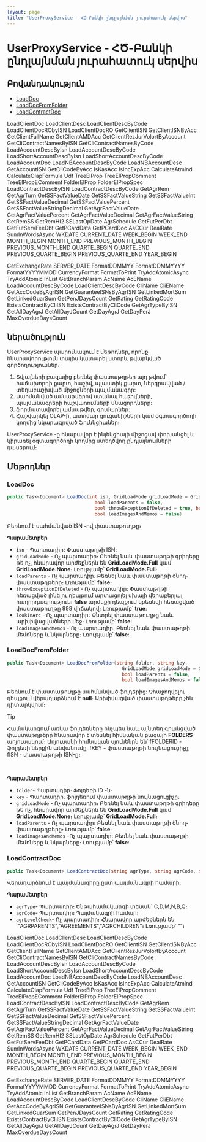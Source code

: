 ```yaml
---
layout: page
title: "UserProxyService - ՀԾ-Բանկի ընդլայնման յուրահատուկ սերվիս" 
---
```


# UserProxyService - ՀԾ-Բանկի ընդլայնման յուրահատուկ սերվիս

## Բովանդակություն
* [LoadDoc](#LoadDoc)
* [LoadDocFromFolder](#LoadDocFromFolder)
* [LoadContractDoc](#LoadContractDoc)

LoadClientDoc
LoadClientDesc
LoadClientDescByCode
LoadClientDocRObyISN
LoadClientDocRO
GetClientISN
GetClientISNByAcc
GetClientFullName
GetClientAMDAcc
GetClientRezJurVolortByAccount
GetCliContractNamesByISN
GetCliContractNamesByCode
LoadAccountDescByIsn
LoadAccountDescByCode
LoadShortAccountDescByIsn
LoadShortAccountDescByCode
LoadAccountDoc
LoadNBAccountDescByCode
LoadNBAccountDesc
GetAccountISN
GetCliCodeByAcc
IsKasAcc
IsIncExpAcc
CalculateAtmInd
CalculateOlapFormula
Udf
TreeElProp
TreeElPropComment
TreeElPropEComment
FolderElProp
FolderElPropSpec
LoadContractDescByISN
LoadContractDescByCode
GetAgrRem
GetAgrTurn
GetSSFactValueDate
GetSSFactValueString
GetSSFactValueInt
GetSSFactValueDecimal
GetSSFactValuePercent
GetSSFactValueStringDecimal
GetAgrFactValueDate
GetAgrFactValuePercent
GetAgrFactValueDecimal
GetAgrFactValueString
GetRemSS
GetRemHI2
SSLastOpDate
AgrSchedule
GetFutPerDbt
GetFutServFeeDbt
GetPCardData
GetPCardDoc
AsCCur
DealRate
SumInWordsAsync
WKDATE
CURRENT_DATE
WEEK_BEGIN
WEEK_END
MONTH_BEGIN
MONTH_END
PREVIOUS_MONTH_BEGIN
PREVIOUS_MONTH_END
QUARTE_BEGIN
QUARTE_END
PREVIOUS_QUARTE_BEGIN
PREVIOUS_QUARTE_END
YEAR_BEGIN

GetExchangeRate
SERVER_DATE
FormatDDMMYY
FormatDDMMYYYY
FormatYYYYMMDD
CurrencyFormat
FormatToPrint
TryAddAtomicAsync
TryAddAtomic
InList
GetBranchParam
AcName
AcEName
LoadAccountDescByCode
LoadClientDescByCode
CliName
CliEName
GetAccCodeByAgrISN
GetGuaranteeISNsByAgrISN
GetLinkedMortSum
GetLinkedGuarSum
GetPenJDaysCount
GetRating
GetRatingCode
ExistsContractByCliISN
ExistsContractByCliCode
GetAgrTypeByISN
GetAllDayAgrJ
GetAllDayJCount
GetDayAgrJ
GetDayPerJ
MaxOverdueDaysCount




## ներածություն

UserProxyService պարունակում է մեթոդներ, որոնք հնարավորություն տալիս կատարել ստորև թվարկված գործողություններ։ 

 1. Տվյալների բազայից բեռնել փաստաթղթեր այդ թվում՝ հաճախորդի քարտ, հաշիվ, պլաստիկ քարտ, ներգրավված / տեղաբաշխված միջոցների պայմանագիր:
 2. Սահմանված ամսաթվերով ստանալ հաշիվների, պայմանագրերի հաշվառումների մնացորդները:
 3. Ֆորմատավորել ամսաթվեր, գումարներ:
 4. Հաշվարկել OLAP-ի, ատոմար ցուցանիշների կամ օգտագործողի կողմից նկարագրված ֆունկցիաներ։

UserProxyService -ը հնարավոր է ինյեկցիայի միջոցավ փոխանցել և կիրառել օգտագործողի կողմից ստեղծվող ընդլայնումների դասերում։


## Մեթոդներ

### LoadDoc

```c#
public Task<Document> LoadDoc(int isn, GridLoadMode gridLoadMode = GridLoadMode.Full,
                                bool loadParents = false,
                                bool throwExceptionIfDeleted = true, bool lookInArc = true,
                                bool loadImagesAndMemos = false)
```

Բեռնում է սահմանված ISN -ով փաստաթուղթը։ 

**Պարամետրեր**

* `isn` - Պարտադիր։ Փաստաթղթի ISN։
* `gridLoadMode` -  Ոչ պարտադիր։ Բեռնել նաև փաստաթղթի գրիդերը թե ոչ, հնարավոր արժեքներն են 	**GridLoadMode.Full** կամ **GridLoadMode.None**։ Լռությամբ՝ **GridLoadMode.Full**։
* `loadParents` - Ոչ պարտադիր։ Բեռնել նաև փաստաթղթի ծնող-փաստաթղթերը։ Լռությամբ՝ **false**։
* `throwExceptionIfDeleted` - Ոչ պարտադիր: Փաստաթղթի հեռացված լինելու դեպքում արտացոլել սխալի վերաբերյալ հաղորդագրություն։ **false** արժեքի դեպքում կբեռնվի հեռացված փաստաթուղթը 999 վիճակով։ Լռությամբ՝ **true**:
* `lookInArc` - Ոչ պարտադիր։ Փնտրել փաստաթուղթը նաև արխիվացվածների մեջ։ Լռությամբ՝ **false**:
* `loadImagesAndMemos` - Ոչ պարտադիր։ Բեռնել նաև փաստաթղթի մեմոները և նկարները։ Լռությամբ՝ **false**:


### LoadDocFromFolder

```c#
public Task<Document> LoadDocFromFolder(string folder, string key,
                                          GridLoadMode gridLoadMode = GridLoadMode.Full,
                                          bool loadParents = false,
                                          bool loadImagesAndMemos = false)
```

Բեռնում է փաստաթուղթը սահմանված ֆոլդերից: Չհաջողվելու դեպքում վերադարձնում է **null**։ Արխիվացված փաստաթղթերը չեն դիտարկվում։

> [!TIP]
> Համակարգում առկա ֆոլդեռները ինչպես նաև այնտեղ գրանցված փաստաթղթերը հնարավոր է տեսնել հիմնական բազայի **FOLDERS** աղյուսակում։ Աղյուսակի հիմնական սյունենրն են՝ fFOLDERID - ֆոլդեռի ներքին անվանումը, fKEY - փաստաթղթի նույնացուցիչը, fISN - փաստաթղթի ISN-ը։ 

<br>


**Պարամետրեր**

* `folder`- Պարտադիր։ Ֆոլդեռի ID -ն։ 
* `key` - Պարտադիր։  ֆոլդեռում փաստաթղթի նույնացուցիչը։
* `gridLoadMode` -  Ոչ պարտադիր։ Բեռնել նաև փաստաթղթի գրիդերը թե ոչ, հնարավոր արժեքներն են 	**GridLoadMode.Full** կամ **GridLoadMode.None**։ Լռությամբ՝ **GridLoadMode.Full**։
* `loadParents` -  Ոչ պարտադիր։ Բեռնել նաև փաստաթղթի ծնող-փաստաթղթերը։ Լռությամբ՝ **false**։
* `loadImagesAndMemos` -Ոչ պարտադիր։ Բեռնել նաև փաստաթղթի մեմոները և նկարները։ Լռությամբ՝ **false**: 

### LoadContractDoc

```c#
public Task<Document> LoadContractDoc(string agrType, string agrCode, string agrLevelCheck = "")
```
Վերադարձնում է պայմանագիրը ըստ պայմանագրի համարի:


**Պարամետրեր**

* `agrType`- Պարտադիր։ Ենթահամակարգի տեսակ` C,D,M,N,B,Q։
* `agrCode`- Պարտադիր։ Պայմանագրի համար։
* `agrLevelCheck`- Ոչ պարտադիր։ Հնարավոր արժեքներն են ՝"AGRPARENTS","AGREEMENTS","AGRCHILDREN"։ Լռությամբ՝ ""։













LoadClientDoc
LoadClientDesc
LoadClientDescByCode
LoadClientDocRObyISN
LoadClientDocRO
GetClientISN
GetClientISNByAcc
GetClientFullName
GetClientAMDAcc
GetClientRezJurVolortByAccount
GetCliContractNamesByISN
GetCliContractNamesByCode
LoadAccountDescByIsn
LoadAccountDescByCode
LoadShortAccountDescByIsn
LoadShortAccountDescByCode
LoadAccountDoc
LoadNBAccountDescByCode
LoadNBAccountDesc
GetAccountISN
GetCliCodeByAcc
IsKasAcc
IsIncExpAcc
CalculateAtmInd
CalculateOlapFormula
Udf
TreeElProp
TreeElPropComment
TreeElPropEComment
FolderElProp
FolderElPropSpec
LoadContractDescByISN
LoadContractDescByCode
GetAgrRem
GetAgrTurn
GetSSFactValueDate
GetSSFactValueString
GetSSFactValueInt
GetSSFactValueDecimal
GetSSFactValuePercent
GetSSFactValueStringDecimal
GetAgrFactValueDate
GetAgrFactValuePercent
GetAgrFactValueDecimal
GetAgrFactValueString
GetRemSS
GetRemHI2
SSLastOpDate
AgrSchedule
GetFutPerDbt
GetFutServFeeDbt
GetPCardData
GetPCardDoc
AsCCur
DealRate
SumInWordsAsync
WKDATE
CURRENT_DATE
WEEK_BEGIN
WEEK_END
MONTH_BEGIN
MONTH_END
PREVIOUS_MONTH_BEGIN
PREVIOUS_MONTH_END
QUARTE_BEGIN
QUARTE_END
PREVIOUS_QUARTE_BEGIN
PREVIOUS_QUARTE_END
YEAR_BEGIN

GetExchangeRate
SERVER_DATE
FormatDDMMYY
FormatDDMMYYYY
FormatYYYYMMDD
CurrencyFormat
FormatToPrint
TryAddAtomicAsync
TryAddAtomic
InList
GetBranchParam
AcName
AcEName
LoadAccountDescByCode
LoadClientDescByCode
CliName
CliEName
GetAccCodeByAgrISN
GetGuaranteeISNsByAgrISN
GetLinkedMortSum
GetLinkedGuarSum
GetPenJDaysCount
GetRating
GetRatingCode
ExistsContractByCliISN
ExistsContractByCliCode
GetAgrTypeByISN
GetAllDayAgrJ
GetAllDayJCount
GetDayAgrJ
GetDayPerJ
MaxOverdueDaysCount





